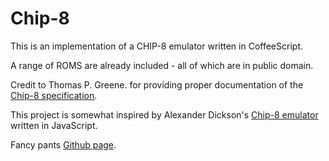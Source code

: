 # Chip-8

This is an implementation of a CHIP-8 emulator written in CoffeeScript.

A range of ROMS are already included - all of which are in public domain.

Credit to Thomas P. Greene. for providing proper documentation of
the [Chip-8 specification](http://devernay.free.fr/hacks/chip8/C8TECH10.HTM).

This project is somewhat inspired by Alexander
Dickson's [Chip-8 emulator](https://github.com/alexanderdickson/Chip-8-Emulator)
written in JavaScript.

Fancy pants [Github page](http://dragonwasrobot.github.io/chip-8/).
